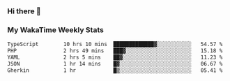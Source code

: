 ### Hi there 👋

<!--
**royschrauwen/royschrauwen** is a ✨ _special_ ✨ repository because its `README.md` (this file) appears on your GitHub profile.

Here are some ideas to get you started:

- 🔭 I’m currently working on ...
- 🌱 I’m currently learning ...
- 👯 I’m looking to collaborate on ...
- 🤔 I’m looking for help with ...
- 💬 Ask me about ...
- 📫 How to reach me: ...
- 😄 Pronouns: ...
- ⚡ Fun fact: ...
-->


### My WakaTime Weekly Stats
<!--START_SECTION:waka-->

```txt
TypeScript        10 hrs 10 mins  █████████████▓░░░░░░░░░░░   54.57 %
PHP               2 hrs 49 mins   ███▓░░░░░░░░░░░░░░░░░░░░░   15.18 %
YAML              2 hrs 5 mins    ██▓░░░░░░░░░░░░░░░░░░░░░░   11.23 %
JSON              1 hr 14 mins    █▓░░░░░░░░░░░░░░░░░░░░░░░   06.67 %
Gherkin           1 hr            █▒░░░░░░░░░░░░░░░░░░░░░░░   05.41 %
```

<!--END_SECTION:waka-->
